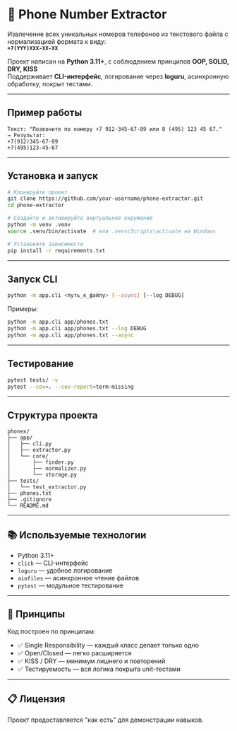 # 📎 Phone Number Extractor

Извлечение всех уникальных номеров телефонов из текстового файла с нормализацией формата к виду:  
**`+7(YYY)XXX-XX-XX`**

Проект написан на **Python 3.11+**, с соблюдением принципов **OOP, SOLID, DRY, KISS**  
Поддерживает **CLI-интерфейс**, логирование через **loguru**, асинхронную обработку, покрыт тестами.

---

## Пример работы

```
Текст: "Позвоните по номеру +7 912-345-67-89 или 8 (495) 123 45 67."
→ Результат:
+7(912)345-67-89
+7(495)123-45-67
```

---

## Установка и запуск

```bash
# Клонируйте проект
git clone https://github.com/your-username/phone-extractor.git
cd phone-extractor

# Создайте и активируйте виртуальное окружение
python -m venv .venv
source .venv/bin/activate  # или .venv\Scripts\activate на Windows

# Установите зависимости
pip install -r requirements.txt
```

---

## Запуск CLI

```bash
python -m app.cli <путь_к_файлу> [--async] [--log DEBUG]
```

Примеры:

```bash
python -m app.cli app/phones.txt
python -m app.cli app/phones.txt --log DEBUG
python -m app.cli app/phones.txt --async
```

---

## Тестирование

```bash
pytest tests/ -v
pytest --cov=. --cov-report=term-missing
```

---

## Структура проекта

```
phonex/
├── app/
│   ├── cli.py
│   ├── extractor.py
│   └── core/
│       ├── finder.py
│       ├── normalizer.py
│       └── storage.py
├── tests/
│   └── test_extractor.py
├── phones.txt
├── .gitignore
└── README.md
```

---

## 📚 Используемые технологии

- Python 3.11+
- `click` — CLI-интерфейс
- `loguru` — удобное логирование
- `aiofiles` — асинхронное чтение файлов
- `pytest` — модульное тестирование

---

## 🧐 Принципы

Код построен по принципам:

- ✅ Single Responsibility — каждый класс делает только одно
- ✅ Open/Closed — легко расширяется
- ✅ KISS / DRY — минимум лишнего и повторений
- ✅ Тестируемость — вся логика покрыта unit-тестами

---

## 📋 Лицензия

Проект предоставляется "как есть" для демонстрации навыков.

